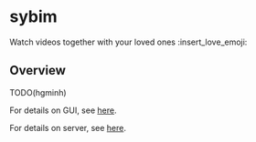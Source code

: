 # sybim

Watch videos together with your loved ones :insert_love_emoji:

## Overview

TODO(hgminh)

For details on GUI, see [here](gui/).

For details on server, see [here](server/).
